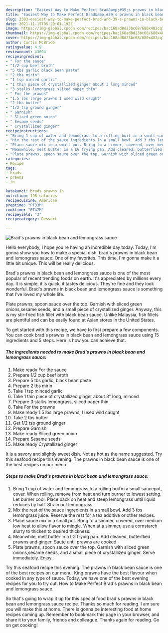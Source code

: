 ```yaml
---
description: "Easiest Way to Make Perfect Brad&amp;#39;s prawns in black bean and lemongrass sauce"
title: "Easiest Way to Make Perfect Brad&amp;#39;s prawns in black bean and lemongrass sauce"
slug: 2303-easiest-way-to-make-perfect-brad-and-39-s-prawns-in-black-bean-and-lemongrass-sauce
date: 2021-11-15T05:29:01.192Z
image: https://img-global.cpcdn.com/recipes/bac168ad8d23bc68/680x482cq70/brads-prawns-in-black-bean-and-lemongrass-sauce-recipe-main-photo.jpg
thumbnail: https://img-global.cpcdn.com/recipes/bac168ad8d23bc68/680x482cq70/brads-prawns-in-black-bean-and-lemongrass-sauce-recipe-main-photo.jpg
cover: https://img-global.cpcdn.com/recipes/bac168ad8d23bc68/680x482cq70/brads-prawns-in-black-bean-and-lemongrass-sauce-recipe-main-photo.jpg
author: Curtis McBride
ratingvalue: 4.9
reviewcount: 43694
recipeingredient:
- " For the sauce"
- "1/2 cup beef broth"
- "5 tbs garlic black bean paste"
- "2 tbs mirin"
- "1 tsp minced garlic"
- "1 thin piece of crystallized ginger about 3 long minced"
- "3 stalks lemongrass sliced paper thin"
- " For the prawns"
- "1.5 lbs large prawns I used wild caught"
- "2 tbs butter"
- "1/2 tsp ground ginger"
- " Garnish"
- " Sliced green onion"
- " Sesame seeds"
- " Crystallized ginger"
recipeinstructions:
- "Bring 1 cup of water and lemongrass to a rolling boil in a small saucepot, cover. When rolling, remove from heat and turn burner to lowest setting. Let burner cool. Place back on heat and steep lemongrass until liquid reduces by half. Strain out lemongrass."
- "Mix the rest of the sauce ingredients in a small bowl. Add 3 tbs lemongrass juice. Reserve the rest for a tea additive or other recipes."
- "Place sauce mix in a small pot. Bring to a simmer, covered, over medium low heat to allow flavor to mingle. When at a simmer, use a cornstarch slurry to thicken to desired thickness."
- "Meanwhile, melt butter in a LG frying pan. Add cleaned, butterflied prawns and ginger. Saute until prawns are cooked."
- "Plate prawns, spoon sauce over the top. Garnish with sliced green onions,sesame seeds, and a small piece of crystallized ginger. Serve immediately. Enjoy."
categories:
- Recipe
tags:
- brads
- prawns
- in

katakunci: brads prawns in 
nutrition: 198 calories
recipecuisine: American
preptime: "PT33M"
cooktime: "PT47M"
recipeyield: "3"
recipecategory: Dessert

---
```



![Brad&#39;s prawns in black bean and lemongrass sauce](https://img-global.cpcdn.com/recipes/bac168ad8d23bc68/680x482cq70/brads-prawns-in-black-bean-and-lemongrass-sauce-recipe-main-photo.jpg)

Hello everybody, I hope you're having an incredible day today. Today, I'm gonna show you how to make a special dish, brad&#39;s prawns in black bean and lemongrass sauce. One of my favorites. This time, I'm gonna make it a little bit unique. This will be really delicious.

Brad&#39;s prawns in black bean and lemongrass sauce is one of the most popular of recent trending foods on earth. It's appreciated by millions every day. It is simple, it is quick, it tastes delicious. They're fine and they look wonderful. Brad&#39;s prawns in black bean and lemongrass sauce is something that I've loved my whole life.

Plate prawns, spoon sauce over the top. Garnish with sliced green onions,sesame seeds, and a small piece of crystallized ginger. Anyway, this is my stir-fried fish fillet with black bean sauce. Unlike Malaysia, fish fillets are plentiful and can be easily found at Asian stores in the United States.


To get started with this recipe, we have to first prepare a few components. You can cook brad&#39;s prawns in black bean and lemongrass sauce using 15 ingredients and 5 steps. Here is how you can achieve that.

<!--inarticleads1-->

##### The ingredients needed to make Brad&#39;s prawns in black bean and lemongrass sauce:

1. Make ready  For the sauce
1. Prepare 1/2 cup beef broth
1. Prepare 5 tbs garlic, black bean paste
1. Prepare 2 tbs mirin
1. Take 1 tsp minced garlic
1. Take 1 thin piece of crystallized ginger about 3&#34; long, minced
1. Prepare 3 stalks lemongrass, sliced paper thin
1. Take  For the prawns
1. Make ready 1.5 lbs large prawns, I used wild caught
1. Take 2 tbs butter
1. Get 1/2 tsp ground ginger
1. Prepare  Garnish
1. Make ready  Sliced green onion
1. Prepare  Sesame seeds
1. Make ready  Crystallized ginger


It is a savory and slightly sweet dish. Not as hot as the name suggested. Try this seafood recipe this evening. The prawns in black bean sauce is one of the best recipes on our menu. 

<!--inarticleads2-->

##### Steps to make Brad&#39;s prawns in black bean and lemongrass sauce:

1. Bring 1 cup of water and lemongrass to a rolling boil in a small saucepot, cover. When rolling, remove from heat and turn burner to lowest setting. Let burner cool. Place back on heat and steep lemongrass until liquid reduces by half. Strain out lemongrass.
1. Mix the rest of the sauce ingredients in a small bowl. Add 3 tbs lemongrass juice. Reserve the rest for a tea additive or other recipes.
1. Place sauce mix in a small pot. Bring to a simmer, covered, over medium low heat to allow flavor to mingle. When at a simmer, use a cornstarch slurry to thicken to desired thickness.
1. Meanwhile, melt butter in a LG frying pan. Add cleaned, butterflied prawns and ginger. Saute until prawns are cooked.
1. Plate prawns, spoon sauce over the top. Garnish with sliced green onions,sesame seeds, and a small piece of crystallized ginger. Serve immediately. Enjoy.


Try this seafood recipe this evening. The prawns in black bean sauce is one of the best recipes on our menu. King prawns have the best flavour when cooked in any type of sauce. Today, we have one of the best evening recipes for you to try out. How to Make Perfect Brad&#39;s prawns in black bean and lemongrass sauce. 

So that's going to wrap it up for this special food brad&#39;s prawns in black bean and lemongrass sauce recipe. Thanks so much for reading. I am sure you will make this at home. There is gonna be interesting food at home recipes coming up. Remember to bookmark this page in your browser, and share it to your family, friends and colleague. Thanks again for reading. Go on get cooking!
